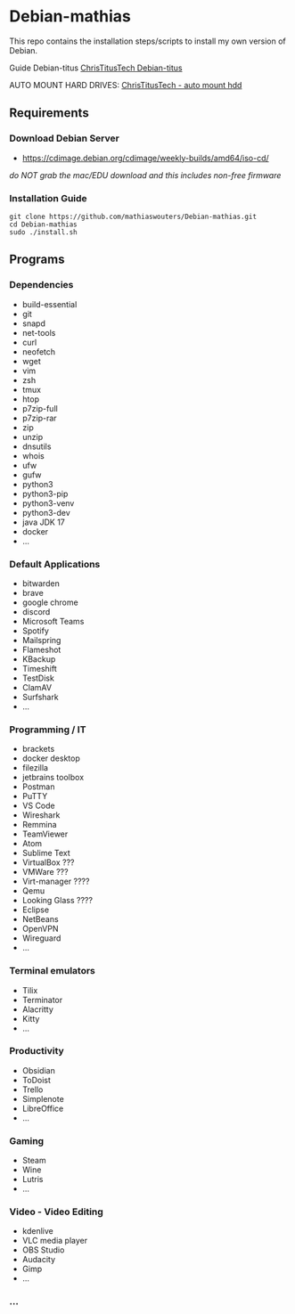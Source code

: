# Debian-mathias
This repo contains the installation steps/scripts to install my own version of Debian.

Guide Debian-titus [ChrisTitusTech Debian-titus](https://github.com/ChrisTitusTech/Debian-titus)

AUTO MOUNT HARD DRIVES: [ChrisTitusTech - auto mount hdd](https://www.youtube.com/watch?v=JS0Jd_DNXdg)

## Requirements
### Download Debian Server
- https://cdimage.debian.org/cdimage/weekly-builds/amd64/iso-cd/ 

*do NOT grab the mac/EDU download and this includes non-free firmware*

### Installation Guide

```
git clone https://github.com/mathiaswouters/Debian-mathias.git
cd Debian-mathias
sudo ./install.sh
```

## Programs

### Dependencies
- build-essential
- git
- snapd
- net-tools
- curl
- neofetch
- wget
- vim
- zsh
- tmux
- htop
- p7zip-full
- p7zip-rar
- zip
- unzip
- dnsutils
- whois
- ufw
- gufw
- python3
- python3-pip
- python3-venv
- python3-dev
- java JDK 17
- docker
- ...

### Default Applications
- bitwarden
- brave
- google chrome
- discord
- Microsoft Teams
- Spotify
- Mailspring
- Flameshot
- KBackup
- Timeshift
- TestDisk
- ClamAV
- Surfshark
- ...

### Programming / IT
- brackets
- docker desktop
- filezilla
- jetbrains toolbox
- Postman
- PuTTY
- VS Code
- Wireshark
- Remmina
- TeamViewer
- Atom
- Sublime Text
- VirtualBox ???
- VMWare ???
- Virt-manager ????
- Qemu
- Looking Glass ????
- Eclipse
- NetBeans
- OpenVPN
- Wireguard
- ...

### Terminal emulators
- Tilix
- Terminator
- Alacritty
- Kitty
- ...

### Productivity
- Obsidian
- ToDoist
- Trello
- Simplenote
- LibreOffice
- ...

### Gaming
- Steam
- Wine
- Lutris
- ...

### Video - Video Editing
- kdenlive
- VLC media player
- OBS Studio
- Audacity
- Gimp
- ...

### ...

